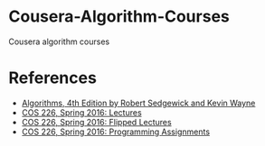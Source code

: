 # Cousera-Algorithm-Courses
Cousera algorithm courses

# References

- [Algorithms, 4th Edition by Robert Sedgewick and Kevin Wayne](https://algs4.cs.princeton.edu/home/)
- [COS 226, Spring 2016: Lectures](http://www.cs.princeton.edu/courses/archive/spring16/cos226/lectures.php)
- [COS 226, Spring 2016: Flipped Lectures](http://www.cs.princeton.edu/courses/archive/spring16/cos226/flipped.php)
- [COS 226, Spring 2016: Programming Assignments](http://www.cs.princeton.edu/courses/archive/spring16/cos226/assignments.php)
